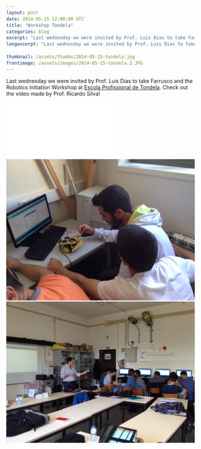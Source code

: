 ```yaml
---
layout: post
date: 2014-05-15 12:00:00 UTC
title: "Workshop Tondela"
categories: blog
excerpt: "Last wednesday we were invited by Prof. Luis Dias to take Farrusco and the Robotics Iniciation Workshop at Escola Profissional de Tondela."
longexcerpt: "Last wednesday we were invited by Prof. Luis Dias to take Farrusco and the Robotics Iniciation Workshop at Escola Profissional de Tondela."

thumbnail: /assets/thumbs/2014-05-15-tondela.jpg
frontimage: /assets/images/2014-05-15-tondela_2.JPG
---
```


Last wednesday we were invited by Prof. Luis Dias to take Farrusco and the Robotics initiation Workshop at <a href="http://eptondela.net/site/">Escola Profissional de Tondela</a>.
Check out the vídeo made by Prof. Ricardo Silva!

<div class="video-container"><iframe src="//www.youtube.com/embed/0SKydHUmKFY" frameborder="0" allowfullscreen></iframe></div>

<img class="postimage" src="/assets/images/2014-05-15-tondela.JPG"/>

<img class="postimage" src="/assets/images/2014-05-15-tondela_2.JPG"/>
